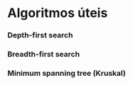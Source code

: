 # Algoritmos úteis

### Depth-first search

### Breadth-first search

### Minimum spanning tree (Kruskal)